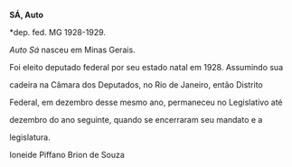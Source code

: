 **SÁ, Auto**



\*dep. fed. MG 1928-1929.



*Auto Sá* nasceu em Minas Gerais.



Foi eleito deputado federal por seu estado natal em 1928. Assumindo sua

cadeira na Câmara dos Deputados, no Rio de Janeiro, então Distrito

Federal, em dezembro desse mesmo ano, permaneceu no Legislativo até

dezembro do ano seguinte, quando se encerraram seu mandato e a

legislatura.



Ioneide Piffano Brion de Souza



